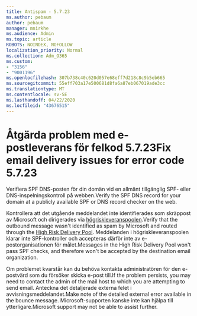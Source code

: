 ```yaml
---
title: Antispam - 5.7.23
ms.author: pebaum
author: pebaum
manager: mnirkhe
ms.audience: Admin
ms.topic: article
ROBOTS: NOINDEX, NOFOLLOW
localization_priority: Normal
ms.collection: Adm_O365
ms.custom:
- "3156"
- "9001196"
ms.openlocfilehash: 307b738c40c620d057e68eff7d218c8c9b5eb665
ms.sourcegitcommit: 55eff703a17e500681d8fa6a87eb067019ade3cc
ms.translationtype: MT
ms.contentlocale: sv-SE
ms.lasthandoff: 04/22/2020
ms.locfileid: "43676515"
---
```

# <a name="fix-email-delivery-issues-for-error-code-5723"></a><span data-ttu-id="6cf49-102">Åtgärda problem med e-postleverans för felkod 5.7.23</span><span class="sxs-lookup"><span data-stu-id="6cf49-102">Fix email delivery issues for error code 5.7.23</span></span>

<span data-ttu-id="6cf49-103">Verifiera SPF DNS-posten för din domän vid en allmänt tillgänglig SPF- eller DNS-inspelningskontroll på webben.</span><span class="sxs-lookup"><span data-stu-id="6cf49-103">Verify the SPF DNS record for your domain at a publicly available SPF or DNS record checker on the web.</span></span>

<span data-ttu-id="6cf49-104">Kontrollera att det utgående meddelandet inte identifierades som skräppost av Microsoft och dirigerades via [högriskleveranspoolen](https://docs.microsoft.com/office365/SecurityCompliance/high-risk-delivery-pool-for-outbound-messages).</span><span class="sxs-lookup"><span data-stu-id="6cf49-104">Verify that the outbound message wasn't identified as spam by Microsoft and routed through the [High Risk Delivery Pool](https://docs.microsoft.com/office365/SecurityCompliance/high-risk-delivery-pool-for-outbound-messages).</span></span> <span data-ttu-id="6cf49-105">Meddelanden i högriskleveranspoolen klarar inte SPF-kontroller och accepteras därför inte av e-postorganisationen för målet.</span><span class="sxs-lookup"><span data-stu-id="6cf49-105">Messages in the High Risk Delivery Pool won't pass SPF checks, and therefore won't be accepted by the destination email organization.</span></span>

<span data-ttu-id="6cf49-106">Om problemet kvarstår kan du behöva kontakta administratören för den e-postvärd som du försöker skicka e-post till.</span><span class="sxs-lookup"><span data-stu-id="6cf49-106">If the problem persists, you may need to contact the admin of the mail host to which you are attempting to send email.</span></span> <span data-ttu-id="6cf49-107">Anteckna det detaljerade externa felet i avvisningsmeddelandet.</span><span class="sxs-lookup"><span data-stu-id="6cf49-107">Make note of the detailed external error available in the bounce message.</span></span> <span data-ttu-id="6cf49-108">Microsoft-supporten kanske inte kan hjälpa till ytterligare.</span><span class="sxs-lookup"><span data-stu-id="6cf49-108">Microsoft support may not be able to assist further.</span></span>

